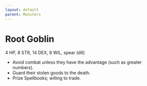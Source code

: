 ```yaml
---
layout: default
parent: Monsters
---
```


# Root Goblin
4 HP, 8 STR, 14 DEX, 8 WIL, spear (d6)  
- Avoid combat unless they have the advantage (such as greater numbers).   
- Guard their stolen goods to the death.   
- Prize Spellbooks; willing to trade.   
